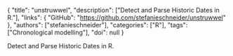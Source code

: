 {
  "title": "unstruwwel",
  "description": ["Detect and Parse Historic Dates in R."],
  "links": {
    "GitHub": "https://github.com/stefanieschneider/unstruwwel"
  },
  "authors": ["stefanieschneider"],
  "categories": ["R"],
  "tags": ["Chronological modelling"],
  "doi": null
}

<!-- Generated by csv2md.R – do not edit by hand -->

Detect and Parse Historic Dates in R.